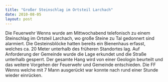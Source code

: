 ```yaml
---
title: "Großer Steinschlag im Ortsteil Larchach"
date: 2010-08-05
layout: post
---
```


Die Feuerwehr Wenns wurde am Mittwochabend telefonisch zu einem Steinschlag im Ortsteil Larchach, wo große Steine zu Tal gedonnert sind alarmiert. Die Gesteinsblöcke hatten bereits ein Bienenhaus erfasst, welches ca. 20 Meter unterhalb des früheren Standortes lag. Auf Anforderung der Gemeinde wurde die Lage erkundet und die Straße unterhalb gesperrt. Der gesamte Hang wird von einer Geologin beurteilt und das weitere Vorgehen der Feuerwehr und Gemeinde entschieden. Die FF Wenns welche mit 7 Mann ausgerückt war konnte nach rund einer Stunde wieder einrücken.